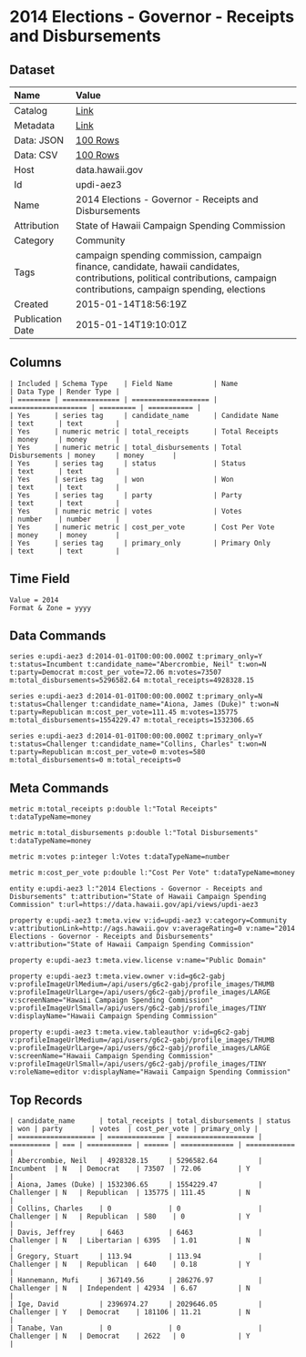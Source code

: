 # 2014 Elections - Governor - Receipts and Disbursements

## Dataset

| Name | Value |
| :--- | :---- |
| Catalog | [Link](https://catalog.data.gov/dataset/2014-elections-governor-receipts-and-disbursements-dd7fd) |
| Metadata | [Link](https://data.hawaii.gov/api/views/updi-aez3) |
| Data: JSON | [100 Rows](https://data.hawaii.gov/api/views/updi-aez3/rows.json?max_rows=100) |
| Data: CSV | [100 Rows](https://data.hawaii.gov/api/views/updi-aez3/rows.csv?max_rows=100) |
| Host | data.hawaii.gov |
| Id | updi-aez3 |
| Name | 2014 Elections - Governor - Receipts and Disbursements |
| Attribution | State of Hawaii Campaign Spending Commission |
| Category | Community |
| Tags | campaign spending commission, campaign finance, candidate, hawaii candidates, contributions, political contributions, campaign contributions, campaign spending, elections |
| Created | 2015-01-14T18:56:19Z |
| Publication Date | 2015-01-14T19:10:01Z |

## Columns

```ls
| Included | Schema Type    | Field Name          | Name                | Data Type | Render Type |
| ======== | ============== | =================== | =================== | ========= | =========== |
| Yes      | series tag     | candidate_name      | Candidate Name      | text      | text        |
| Yes      | numeric metric | total_receipts      | Total Receipts      | money     | money       |
| Yes      | numeric metric | total_disbursements | Total Disbursements | money     | money       |
| Yes      | series tag     | status              | Status              | text      | text        |
| Yes      | series tag     | won                 | Won                 | text      | text        |
| Yes      | series tag     | party               | Party               | text      | text        |
| Yes      | numeric metric | votes               | Votes               | number    | number      |
| Yes      | numeric metric | cost_per_vote       | Cost Per Vote       | money     | money       |
| Yes      | series tag     | primary_only        | Primary Only        | text      | text        |
```

## Time Field

```ls
Value = 2014
Format & Zone = yyyy
```

## Data Commands

```ls
series e:updi-aez3 d:2014-01-01T00:00:00.000Z t:primary_only=Y t:status=Incumbent t:candidate_name="Abercrombie, Neil" t:won=N t:party=Democrat m:cost_per_vote=72.06 m:votes=73507 m:total_disbursements=5296582.64 m:total_receipts=4928328.15

series e:updi-aez3 d:2014-01-01T00:00:00.000Z t:primary_only=N t:status=Challenger t:candidate_name="Aiona, James (Duke)" t:won=N t:party=Republican m:cost_per_vote=111.45 m:votes=135775 m:total_disbursements=1554229.47 m:total_receipts=1532306.65

series e:updi-aez3 d:2014-01-01T00:00:00.000Z t:primary_only=Y t:status=Challenger t:candidate_name="Collins, Charles" t:won=N t:party=Republican m:cost_per_vote=0 m:votes=580 m:total_disbursements=0 m:total_receipts=0
```

## Meta Commands

```ls
metric m:total_receipts p:double l:"Total Receipts" t:dataTypeName=money

metric m:total_disbursements p:double l:"Total Disbursements" t:dataTypeName=money

metric m:votes p:integer l:Votes t:dataTypeName=number

metric m:cost_per_vote p:double l:"Cost Per Vote" t:dataTypeName=money

entity e:updi-aez3 l:"2014 Elections - Governor - Receipts and Disbursements" t:attribution="State of Hawaii Campaign Spending Commission" t:url=https://data.hawaii.gov/api/views/updi-aez3

property e:updi-aez3 t:meta.view v:id=updi-aez3 v:category=Community v:attributionLink=http://ags.hawaii.gov v:averageRating=0 v:name="2014 Elections - Governor - Receipts and Disbursements" v:attribution="State of Hawaii Campaign Spending Commission"

property e:updi-aez3 t:meta.view.license v:name="Public Domain"

property e:updi-aez3 t:meta.view.owner v:id=g6c2-gabj v:profileImageUrlMedium=/api/users/g6c2-gabj/profile_images/THUMB v:profileImageUrlLarge=/api/users/g6c2-gabj/profile_images/LARGE v:screenName="Hawaii Campaign Spending Commission" v:profileImageUrlSmall=/api/users/g6c2-gabj/profile_images/TINY v:displayName="Hawaii Campaign Spending Commission"

property e:updi-aez3 t:meta.view.tableauthor v:id=g6c2-gabj v:profileImageUrlMedium=/api/users/g6c2-gabj/profile_images/THUMB v:profileImageUrlLarge=/api/users/g6c2-gabj/profile_images/LARGE v:screenName="Hawaii Campaign Spending Commission" v:profileImageUrlSmall=/api/users/g6c2-gabj/profile_images/TINY v:roleName=editor v:displayName="Hawaii Campaign Spending Commission"
```

## Top Records

```ls
| candidate_name      | total_receipts | total_disbursements | status     | won | party       | votes  | cost_per_vote | primary_only | 
| =================== | ============== | =================== | ========== | === | =========== | ====== | ============= | ============ | 
| Abercrombie, Neil   | 4928328.15     | 5296582.64          | Incumbent  | N   | Democrat    | 73507  | 72.06         | Y            | 
| Aiona, James (Duke) | 1532306.65     | 1554229.47          | Challenger | N   | Republican  | 135775 | 111.45        | N            | 
| Collins, Charles    | 0              | 0                   | Challenger | N   | Republican  | 580    | 0             | Y            | 
| Davis, Jeffrey      | 6463           | 6463                | Challenger | N   | Libertarian | 6395   | 1.01          | N            | 
| Gregory, Stuart     | 113.94         | 113.94              | Challenger | N   | Republican  | 640    | 0.18          | Y            | 
| Hannemann, Mufi     | 367149.56      | 286276.97           | Challenger | N   | Independent | 42934  | 6.67          | N            | 
| Ige, David          | 2396974.27     | 2029646.05          | Challenger | Y   | Democrat    | 181106 | 11.21         | N            | 
| Tanabe, Van         | 0              | 0                   | Challenger | N   | Democrat    | 2622   | 0             | Y            | 
```